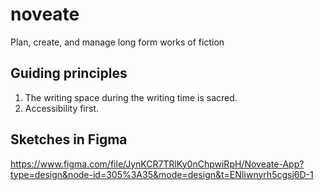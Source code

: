 # noveate
Plan, create, and manage long form works of fiction

## Guiding principles

1. The writing space during the writing time is sacred.
2. Accessibility first.

## Sketches in Figma
https://www.figma.com/file/JynKCR7TRlKy0nChpwiRpH/Noveate-App?type=design&node-id=305%3A35&mode=design&t=ENIiwnyrh5cgsj6D-1
